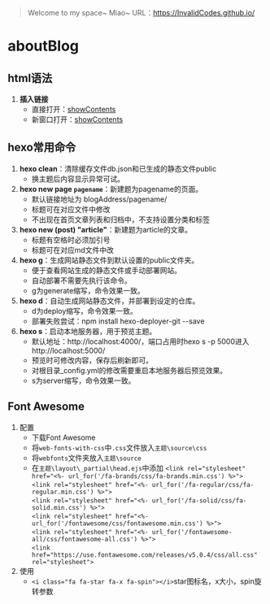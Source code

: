 > Welcome to my space~ Miao~
> URL：https://InvalidCodes.github.io/
# aboutBlog
## html语法
1. <b>插入链接</b>
    * 直接打开：<a href="targetAddress">showContents</a>
    * 新窗口打开：<a href="targetAddress" target="_blank">showContents</a>

## hexo常用命令
1. <b>hexo clean</b>：清除缓存文件db.json和已生成的静态文件public
    * 换主题后内容显示异常可试。
2. <b>hexo new page `pagename`</b>：新建题为pagename的页面。
    * 默认链接地址为 blogAddress/pagename/
    * 标题可在对应文件中修改
    * 不出现在首页文章列表和归档中，不支持设置分类和标签
3. <b>hexo new (post) "article"</b>：新建题为article的文章。
    * 标题有空格时必须加引号
    * 标题可在对应md文件中改
4. <b>hexo g</b>：生成网站静态文件到默认设置的public文件夹。
    * 便于查看网站生成的静态文件或手动部署网站。
    * 自动部署不需要先执行该命令。
    * g为generate缩写，命令效果一致。
5. <b>hexo d</b>：自动生成网站静态文件，并部署到设定的仓库。
    * d为deploy缩写，命令效果一致。
    * 部署失败尝试：npm install hexo-deployer-git --save
6. <b>hexo s</b>：启动本地服务器，用于预览主题。
    * 默认地址：http://localhost:4000/，端口占用时hexo s -p 5000进入http://localhost:5000/
    * 预览时可修改内容，保存后刷新即可。
    * 对根目录_config.yml的修改需要重启本地服务器后预览效果。
    * s为server缩写，命令效果一致。

## Font Awesome
1. 配置
    * 下载Font Awesome
    * 将`web-fonts-with-css`中`.css`文件放入`主题\source\css`
    * 将`webfonts`文件夹放入`主题\source`
    * 在`主题\layout\_partial\head.ejs`中添加
        `<link rel="stylesheet" href="<%- url_for('/fa-brands/css/fa-brands.min.css') %>">`  
        `<link rel="stylesheet" href="<%- url_for('/fa-regular/css/fa-regular.min.css') %>">`  
        `<link rel="stylesheet" href="<%- url_for('/fa-solid/css/fa-solid.min.css') %>">`  
        `<link rel="stylesheet" href="<%- url_for('/fontawesome/css/fontawesome.min.css') %>">`  
        `<link rel="stylesheet" href="<%- url_for('/fontawesome-all/css/fontawesome-all.css') %>">`  
        `<link href="https://use.fontawesome.com/releases/v5.0.4/css/all.css" rel="stylesheet">`
2. 使用
    * `<i class="fa fa-star fa-x fa-spin"></i>`star图标名，x大小，spin旋转参数
